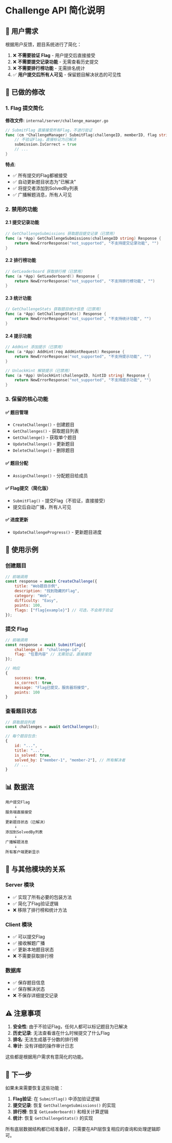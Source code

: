 # Challenge API 简化说明

## 📝 用户需求

根据用户反馈，题目系统进行了简化：

1. ❌ **不需要验证 Flag** - 用户提交后直接接受
2. ❌ **不需要提交记录功能** - 无需查看历史提交
3. ❌ **不需要排行榜功能** - 无需排名统计
4. ✅ **用户提交后所有人可见** - 保留题目解决状态的可见性

## 🔧 已做的修改

### 1. Flag 提交简化

**修改文件**: `internal/server/challenge_manager.go`

```go
// SubmitFlag 直接接受所有Flag，不进行验证
func (cm *ChallengeManager) SubmitFlag(challengeID, memberID, flag string) error {
    // 不验证Flag，直接标记为已解决
    submission.IsCorrect = true
    // ...
}
```

**特点**:
- ✅ 所有提交的Flag都被接受
- ✅ 自动更新题目状态为"已解决"
- ✅ 将提交者添加到SolvedBy列表
- ✅ 广播解题消息，所有人可见

### 2. 禁用的功能

#### 2.1 提交记录功能

```go
// GetChallengeSubmissions 获取题目提交记录（已禁用）
func (a *App) GetChallengeSubmissions(challengeID string) Response {
    return NewErrorResponse("not_supported", "不支持提交记录功能", "")
}
```

#### 2.2 排行榜功能

```go
// GetLeaderboard 获取排行榜（已禁用）
func (a *App) GetLeaderboard() Response {
    return NewErrorResponse("not_supported", "不支持排行榜功能", "")
}
```

#### 2.3 统计功能

```go
// GetChallengeStats 获取题目统计信息（已禁用）
func (a *App) GetChallengeStats() Response {
    return NewErrorResponse("not_supported", "不支持统计功能", "")
}
```

#### 2.4 提示功能

```go
// AddHint 添加提示（已禁用）
func (a *App) AddHint(req AddHintRequest) Response {
    return NewErrorResponse("not_supported", "不支持提示功能", "")
}

// UnlockHint 解锁提示（已禁用）
func (a *App) UnlockHint(challengeID, hintID string) Response {
    return NewErrorResponse("not_supported", "不支持提示功能", "")
}
```

### 3. 保留的核心功能

#### ✅ 题目管理

- `CreateChallenge()` - 创建题目
- `GetChallenges()` - 获取题目列表
- `GetChallenge()` - 获取单个题目
- `UpdateChallenge()` - 更新题目
- `DeleteChallenge()` - 删除题目

#### ✅ 题目分配

- `AssignChallenge()` - 分配题目给成员

#### ✅ Flag提交（简化版）

- `SubmitFlag()` - 提交Flag（不验证，直接接受）
- 提交后自动广播，所有人可见

#### ✅ 进度更新

- `UpdateChallengeProgress()` - 更新题目进度

## 🎯 使用示例

### 创建题目

```javascript
// 前端调用
const response = await CreateChallenge({
    title: "Web题目示例",
    description: "找到隐藏的Flag",
    category: "Web",
    difficulty: "Easy",
    points: 100,
    flags: ["flag{example}"] // 可选，不会用于验证
});
```

### 提交 Flag

```javascript
// 前端调用
const response = await SubmitFlag({
    challenge_id: "challenge-id",
    flag: "任意内容" // 无需验证，直接接受
});

// 响应
{
    success: true,
    is_correct: true,
    message: "Flag已提交，服务器将接受",
    points: 100
}
```

### 查看题目状态

```javascript
// 获取题目列表
const challenges = await GetChallenges();

// 每个题目包含:
{
    id: "...",
    title: "...",
    is_solved: true,
    solved_by: ["member-1", "member-2"], // 所有解决者
    // ...
}
```

## 📊 数据流

```
用户提交Flag
    ↓
服务端直接接受
    ↓
更新题目状态（已解决）
    ↓
添加到SolvedBy列表
    ↓
广播解题消息
    ↓
所有客户端更新显示
```

## 🔄 与其他模块的关系

### Server 模块

- ✅ 实现了所有必要的包装方法
- ✅ 简化了Flag验证逻辑
- ❌ 移除了排行榜和统计方法

### Client 模块

- ✅ 可以提交Flag
- ✅ 接收解题广播
- ✅ 更新本地题目状态
- ❌ 不需要获取排行榜

### 数据库

- ✅ 保存题目信息
- ✅ 保存解决状态
- ❌ 不保存详细提交记录

## ⚠️ 注意事项

1. **安全性**: 由于不验证Flag，任何人都可以标记题目为已解决
2. **历史记录**: 无法查看谁在什么时候提交了什么Flag
3. **排名**: 无法生成基于分数的排行榜
4. **审计**: 没有详细的操作审计日志

这些都是根据用户需求有意简化的功能。

## 🚀 下一步

如果未来需要恢复这些功能：

1. **Flag验证**: 在 `SubmitFlag()` 中添加验证逻辑
2. **提交记录**: 恢复 `GetChallengeSubmissions()` 的实现
3. **排行榜**: 恢复 `GetLeaderboard()` 和相关计算逻辑
4. **统计**: 恢复 `GetChallengeStats()` 的实现

所有底层数据结构都已经准备好，只需要在API层恢复相应的查询和处理逻辑即可。

